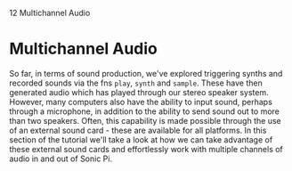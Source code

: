 12 Multichannel Audio

# Multichannel Audio

So far, in terms of sound production, we've explored triggering synths
and recorded sounds via the fns `play`, `synth` and `sample`. These have
then generated audio which has played through our stereo speaker
system. However, many computers also have the ability to input sound,
perhaps through a microphone, in addition to the ability to send sound
out to more than two speakers. Often, this capability is made possible
through the use of an external sound card - these are available for all
platforms. In this section of the tutorial we'll take a look at how we
can take advantage of these external sound cards and effortlessly work
with multiple channels of audio in and out of Sonic Pi.

